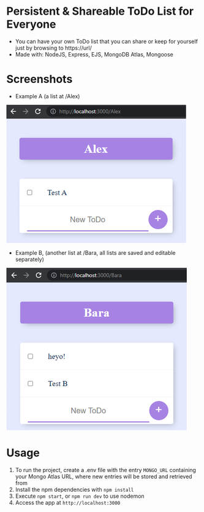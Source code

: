 # Persistent & Shareable ToDo List for Everyone
- You can have your own ToDo list that you can share or keep for yourself just by browsing to https://url/<your name or anything here>
- Made with: NodeJS, Express, EJS, MongoDB Atlas, Mongoose

# Screenshots
- Example A (a list at /Alex)

![screenshot1](https://raw.githubusercontent.com/BaraSec/todolist-4-everyone/main/image.png)
- Example B, (another list at /Bara, all lists are saved and editable separately)

![screenshot2](https://raw.githubusercontent.com/BaraSec/todolist-4-everyone/main/image2.png)

# Usage
1. To run the project, create a .env file with the entry `MONGO_URL` containing your Mongo Atlas URL, where new entries will be stored and retrieved from
2. Install the npm dependencies with `npm install`
3. Execute `npm start`, or `npm run dev` to use nodemon
4. Access the app at `http://localhost:3000`
